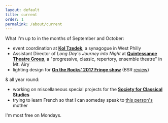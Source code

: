 ```yaml
---
layout: default
title: current
order: 1
permalink: /about/current
---
```


What I'm up to in the months of September and October:
* event coordination at **[Kol Tzedek](http://www.kol-tzedek.org/)**, a synagogue in West Philly
* Assistant Director of *Long Day's Journey into Night* at **[Quintessance Theatre Group](http://www.quintessencetheatre.org/)**, a "progressive, classic, repertory, ensemble theatre" in Mt. Airy
* lighting design for **[On the Rocks' 2017 Fringe show](http://fringearts.com/event/grooms-fag-brides-cunt-best-mans-whore-maiden-honor-just-hung-closet/)** (BSR [review](http://www.broadstreetreview.com/theater/philly-fringe-2017-on-the-rocks-the-grooms-a-fag))

& all year round:
* working on miscellaneous special projects for the **[Society for Classical Studies](https://classicalstudies.org/)**
* trying to learn French so that I can someday speak to [this person's](https://twitter.com/frenchplum) mother

I'm most free on Mondays.
